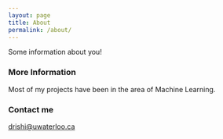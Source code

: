 ```yaml
---
layout: page
title: About
permalink: /about/
---
```


Some information about you!

### More Information

Most of my projects have been in the area of Machine Learning. 
### Contact me

[drishi@uwaterloo.ca](mailto:drishi@uwaterloo.ca)
